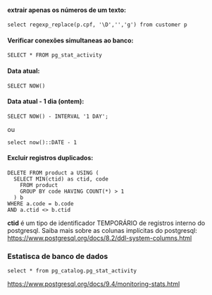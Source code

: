 #### extrair apenas os números de um texto:
```
select regexp_replace(p.cpf, '\D','','g') from customer p 
```

#### Verificar conexões simultaneas ao banco:
```
SELECT * FROM pg_stat_activity
```

#### Data atual:
```
SELECT NOW()
```

#### Data atual - 1 dia (ontem):
```
SELECT NOW() - INTERVAL '1 DAY';
```
ou
```
select now()::DATE - 1
``` 

#### Excluir registros duplicados:
```
DELETE FROM product a USING (
  SELECT MIN(ctid) as ctid, code
    FROM product 
    GROUP BY code HAVING COUNT(*) > 1
  ) b
WHERE a.code = b.code 
AND a.ctid <> b.ctid
```

**ctid** é um tipo de identificador TEMPORÁRIO de registros interno do postgresql. Saiba mais sobre as colunas implícitas do postgresql:  
<https://www.postgresql.org/docs/8.2/ddl-system-columns.html>


### Estatisca de banco de dados
```
select * from pg_catalog.pg_stat_activity
```
https://www.postgresql.org/docs/9.4/monitoring-stats.html


